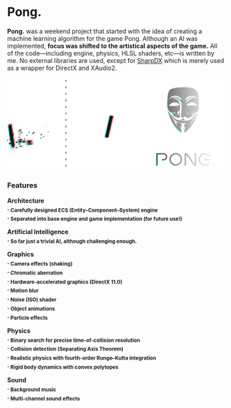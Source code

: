 # Pong.

**Pong.** was a weekend project that started with the idea of creating a machine learning algorithm for the game Pong. Although an AI was implemented, **focus was shifted to the artistical aspects of the game.** All of the code—including engine, physics, HLSL shaders, etc—is written by me. No external libraries are used, except for [SharpDX](http://sharpdx.org/) which is merely used as a wrapper for DirectX and XAudio2.

![Pong.](images/Pong-888x376.png "Pong.")

### Features

<strong>Architecture<strong>  
. <sub>Carefully designed ECS (Entity–Component–System) engine</sub>  
. <sub>Separated into base engine and game implementation (for future use!)</sub>

<strong>Artificial Intelligence</strong>  
. <sub>So far just a trivial AI, although challenging enough.</sub>

<strong>Graphics</strong>  
. <sub>Camera effects (shaking)</sub>  
. <sub>Chromatic aberration</sub>  
. <sub>Hardware-accelerated graphics (DirectX 11.0)</sub>  
. <sub>Motion blur</sub>  
. <sub>Noise (ISO) shader</sub>  
. <sub>Object animations</sub>  
. <sub>Particle effects</sub>

<strong>Physics</strong>  
. <sub>Binary search for precise time-of-collision resolution</sub>  
. <sub>Collision detection (Separating Axis Theorem)</sub>  
. <sub>Realistic physics with fourth-order Runge–Kutta integration</sub>  
. <sub>Rigid body dynamics with convex polytopes</sub>

<strong>Sound</strong>  
. <sub>Background music</sub>  
. <sub>Multi-channel sound effects</sub>
